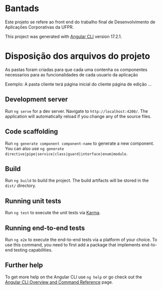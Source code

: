 # Bantads

Este projeto se refere ao front end do trabalho final de Desenvolvimento de Aplicações Corporativas da UFPR.

This project was generated with [Angular CLI](https://github.com/angular/angular-cli) version 17.2.1.

# Disposição dos arquivos do projeto

As pastas foram criadas para que cada uma contenha os componentes necessarios para as funcionalidades de cada usuario da aplicação

Exemplo:
A pasta cliente terá
página inicial do cliente
página de edição
...

## Development server

Run `ng serve` for a dev server. Navigate to `http://localhost:4200/`. The application will automatically reload if you change any of the source files.

## Code scaffolding

Run `ng generate component component-name` to generate a new component. You can also use `ng generate directive|pipe|service|class|guard|interface|enum|module`.

## Build

Run `ng build` to build the project. The build artifacts will be stored in the `dist/` directory.

## Running unit tests

Run `ng test` to execute the unit tests via [Karma](https://karma-runner.github.io).

## Running end-to-end tests

Run `ng e2e` to execute the end-to-end tests via a platform of your choice. To use this command, you need to first add a package that implements end-to-end testing capabilities.

## Further help

To get more help on the Angular CLI use `ng help` or go check out the [Angular CLI Overview and Command Reference](https://angular.io/cli) page.
